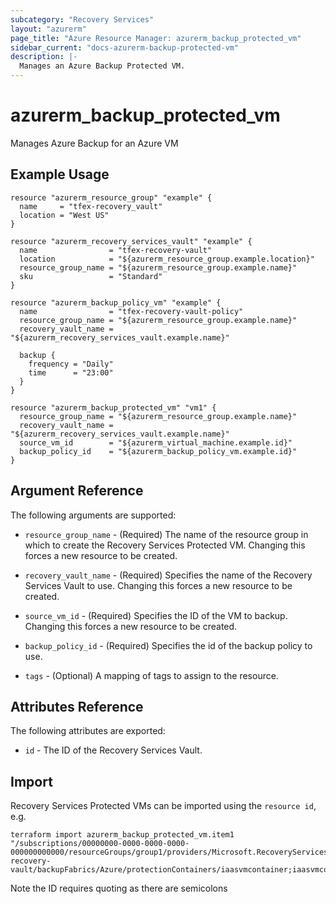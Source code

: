 ```yaml
---
subcategory: "Recovery Services"
layout: "azurerm"
page_title: "Azure Resource Manager: azurerm_backup_protected_vm"
sidebar_current: "docs-azurerm-backup-protected-vm"
description: |-
  Manages an Azure Backup Protected VM.
---
```


# azurerm_backup_protected_vm

Manages Azure Backup for an Azure VM

## Example Usage

```hcl
resource "azurerm_resource_group" "example" {
  name     = "tfex-recovery_vault"
  location = "West US"
}

resource "azurerm_recovery_services_vault" "example" {
  name                = "tfex-recovery-vault"
  location            = "${azurerm_resource_group.example.location}"
  resource_group_name = "${azurerm_resource_group.example.name}"
  sku                 = "Standard"
}

resource "azurerm_backup_policy_vm" "example" {
  name                = "tfex-recovery-vault-policy"
  resource_group_name = "${azurerm_resource_group.example.name}"
  recovery_vault_name = "${azurerm_recovery_services_vault.example.name}"

  backup {
    frequency = "Daily"
    time      = "23:00"
  }
}

resource "azurerm_backup_protected_vm" "vm1" {
  resource_group_name = "${azurerm_resource_group.example.name}"
  recovery_vault_name = "${azurerm_recovery_services_vault.example.name}"
  source_vm_id        = "${azurerm_virtual_machine.example.id}"
  backup_policy_id    = "${azurerm_backup_policy_vm.example.id}"
}
```

## Argument Reference

The following arguments are supported:

* `resource_group_name` - (Required) The name of the resource group in which to create the Recovery Services Protected VM. Changing this forces a new resource to be created.

* `recovery_vault_name` - (Required) Specifies the name of the Recovery Services Vault to use. Changing this forces a new resource to be created.

* `source_vm_id` - (Required) Specifies the ID of the VM to backup. Changing this forces a new resource to be created.

* `backup_policy_id` - (Required) Specifies the id of the backup policy to use.

* `tags` - (Optional) A mapping of tags to assign to the resource.

## Attributes Reference

The following attributes are exported:

* `id` - The ID of the Recovery Services Vault.

## Import

Recovery Services Protected VMs can be imported using the `resource id`, e.g.

```shell
terraform import azurerm_backup_protected_vm.item1 "/subscriptions/00000000-0000-0000-0000-000000000000/resourceGroups/group1/providers/Microsoft.RecoveryServices/vaults/example-recovery-vault/backupFabrics/Azure/protectionContainers/iaasvmcontainer;iaasvmcontainerv2;group1;vm1/protectedItems/vm;iaasvmcontainerv2;group1;vm1"
```

Note the ID requires quoting as there are semicolons
 